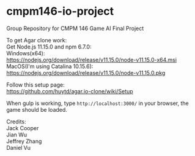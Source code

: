 # cmpm146-io-project
Group Repository for CMPM 146 Game AI Final Project

To get Agar clone work:  
Get Node.js 11.15.0 and npm 6.7.0:  
Windows(x64):  
https://nodejs.org/download/release/v11.15.0/node-v11.15.0-x64.msi  
MacOS(I'm using Catalina 10.15.6):  
https://nodejs.org/download/release/v11.15.0/node-v11.15.0.pkg  
  
Follow this setup page:  
https://github.com/huytd/agar.io-clone/wiki/Setup  

When gulp is working, type ```http://localhost:3000/``` in your browser, the game should be loaded.  

Credits:  
Jack Cooper  
Jian Wu  
Jeffrey Zhang  
Daniel Vu
